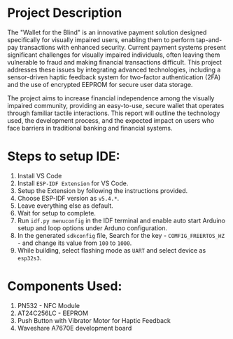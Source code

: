 # Project Description

The "Wallet for the Blind" is an innovative payment solution designed specifically for visually impaired users, enabling them to perform tap-and-pay transactions with enhanced security. Current payment systems present significant challenges for visually impaired individuals, often leaving them vulnerable to fraud and making financial transactions difficult. This project addresses these issues by integrating advanced technologies, including a sensor-driven haptic feedback system for two-factor authentication (2FA) and the use of encrypted EEPROM for secure user data storage.

The project aims to increase financial independence among the visually impaired community, providing an easy-to-use, secure wallet that operates through familiar tactile interactions. This report will outline the technology used, the development process, and the expected impact on users who face barriers in traditional banking and financial systems.

# Steps to setup IDE:

1. Install VS Code
2. Install `ESP-IDF Extension` for VS Code.
3. Setup the Extension by following the instructions provided.
4. Choose ESP-IDF version as `v5.4.*`.
5. Leave everything else as default.
6. Wait for setup to complete.
7. Run `idf.py menuconfig` in the IDF terminal and enable auto start Arduino setup and loop options under Arduno configuration.
8. In the generated `sdkconfig` file, Search for the key - `COMFIG_FREERTOS_HZ` - and change its value from `100` to `1000`.
9. While building, select flashing mode as `UART` and select device as `esp32s3`.

# Components Used:

1. PN532 - NFC Module
2. AT24C256LC - EEPROM
3. Push Button with Vibrator Motor for Haptic Feedback
4. Waveshare A7670E development board
